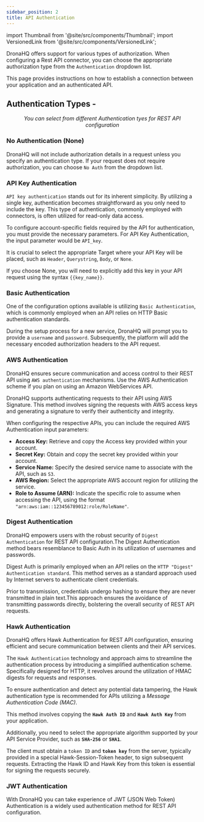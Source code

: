 ```yaml
---
sidebar_position: 2
title: API Authentication
---
```

import Thumbnail from '@site/src/components/Thumbnail';
import VersionedLink from '@site/src/components/VersionedLink';


DronaHQ offers support for various types of authorization. When configuring a Rest API connector, you can choose the appropriate authorization type from the `Authentication` dropdown list.

This page provides instructions on how to establish a connection between your application and an authenticated API.

## Authentication Types -

<figure>
  <Thumbnail src="/img/connectingDatasource/restapi-auth-types.png" style= {{width:"70%", height:"auto"}} alt="Authetication methods"/>
  <figcaption align = "center"><i>You can select from different Authentication tyes for REST API configuration</i></figcaption>
</figure>


### No Authentication (None)

DronaHQ will not include authorization details in a request unless you specify an authentication type. If your request does not require authorization, you can choose `No Auth` from the dropdown list.

### API Key Authentication
`API key authentication` stands out for its inherent simplicity. By utilizing a single key, authentication becomes straightforward as you only need to include the key. This type of authentication, commonly employed with connectors, is often utilized for read-only data access.

<figure>
  <Thumbnail src="/img/connectingDatasource/apikey-auth.jpeg" style= {{width:"100%", height:"auto"}} alt="Basic Auth"/>
</figure>

To configure account-specific fields required by the API for authentication, you must provide the necessary parameters. For API Key Authentication, the input parameter would be `API_key`.

It is crucial to select the appropriate Target where your API Key will be placed, such as `Header`, `Querystring`, `Body`, or `None`. 

If you choose None, you will need to explicitly add this key in your API request using the syntax `{{key_name}}`.

### Basic Authentication

One of the configuration options available is utilizing `Basic Authentication`, which is commonly employed when an API relies on HTTP Basic authentication standards. 

<figure>
  <Thumbnail src="/img/connectingDatasource/basic-auth.jpeg" style= {{width:"100%", height:"auto"}} alt="Basic Auth"/>
</figure>

During the setup process for a new service, DronaHQ will prompt you to provide a `username` and `password`. Subsequently, the platform will add the necessary encoded authorization headers to the API request.


### AWS Authentication

DronaHQ ensures secure communication and access control to their REST API using `AWS authentication` mechanisms. Use the AWS Authentication scheme if you plan on using an Amazon WebServices API.

DronaHQ supports authenticating requests to their API using AWS Signature. This method involves signing the requests with AWS access keys and generating a signature to verify their authenticity and integrity.


<figure>
  <Thumbnail src="/img/connectingDatasource/aws-auth.jpeg" style= {{width:"100%", height:"auto"}} alt="AWS Auth"/>
</figure>


When configuring the respective APIs, you can include the required AWS Authentication input parameters:

- **Access Key:** Retrieve and copy the Access key provided within your account.
- **Secret Key:** Obtain and copy the secret key provided within your account.
- **Service Name:** Specify the desired service name to associate with the API, such as ` S3 `.
- **AWS Region:** Select the appropriate AWS account region for utilizing the service.
- **Role to Assume (ARN):** Indicate the specific role to assume when accessing the API, using the format `"arn:aws:iam::123456789012:role/RoleName"`.

### Digest Authentication

DronaHQ empowers users with the robust security of `Digest Authentication` for REST API configuration.The Digest Authentication method bears resemblance to Basic Auth in its utilization of usernames and passwords.

<figure>
  <Thumbnail src="/img/connectingDatasource/digest-auth.jpeg" style= {{width:"100%", height:"auto"}} alt="digest Auth"/>
</figure>


Digest Auth is primarily employed when an API relies on the `HTTP "Digest" Authentication standard`. This method serves as a standard approach used by Internet servers to authenticate client credentials. 

Prior to transmission, credentials undergo hashing to ensure they are never transmitted in plain text.This approach ensures the avoidance of transmitting passwords directly, bolstering the overall security of REST API requests.

### Hawk Authentication

DronaHQ offers Hawk Authentication for REST API configuration, ensuring efficient and secure communication between clients and their API services. 

The `Hawk Authentication` technology and approach aims to streamline the authentication process by introducing a simplified authentication scheme. Specifically designed for HTTP, it revolves around the utilization of HMAC digests for requests and responses. 

<figure>
  <Thumbnail src="/img/connectingDatasource/hawk-auth.jpeg" style= {{width:"100%", height:"auto"}} alt="digest Auth"/>
</figure>

To ensure authentication and detect any potential data tampering, the Hawk authentication type is recommended for APIs utilizing a *Message Authentication Code (MAC)*. 

This method involves copying the **`Hawk Auth ID`** and **`Hawk Auth Key`** from your application.

Additionally, you need to select the appropriate algorithm supported by your API Service Provider, such as **`SHA-256`** or **`SHA1`**. 

The client must obtain a `token ID` and **`token key`** from the server, typically provided in a special Hawk-Session-Token header, to sign subsequent requests. Extracting the Hawk ID and Hawk Key from this token is essential for signing the requests securely.

### JWT Authentication

With DronaHQ you can take experience of JWT (JSON Web Token) Authentication is a widely used authentication method for REST API configuration.